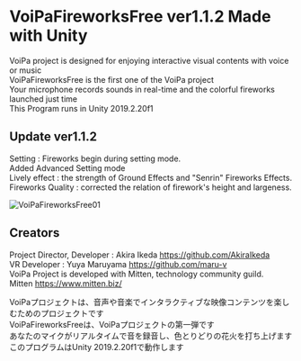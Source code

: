 # VoiPaFireworksFree ver1.1.2 Made with Unity
VoiPa project is designed for enjoying interactive visual contents with voice or music  
VoiPaFireworksFree is the first one of the VoiPa project  
Your microphone records sounds in real-time and the colorful fireworks launched just time  
This Program runs in Unity 2019.2.20f1  
  
## Update ver1.1.2  
Setting : Fireworks begin during setting mode.  
Added Advanced Setting mode  
Lively effect : the strength of Ground Effects and "Senrin" Fireworks Effects.  
Fireworks Quality : corrected the relation of firework's height and largeness.  

![VoiPaFireworksFree01](https://user-images.githubusercontent.com/46648955/86839282-31427b00-c0dc-11ea-909f-99eaf201ad0d.png)
  
## Creators
Project Director, Developer : Akira Ikeda https://github.com/AkiraIkeda  
VR Developer : Yuya Maruyama https://github.com/maru-v  
VoiPa Project is developed with Mitten, technology community guild.  
Mitten https://www.mitten.biz/  

VoiPaプロジェクトは、音声や音楽でインタラクティブな映像コンテンツを楽しむためのプロジェクトです  
VoiPaFireworksFreeは、VoiPaプロジェクトの第一弾です  
あなたのマイクがリアルタイムで音を録音し、色とりどりの花火を打ち上げます  
このプログラムはUnity 2019.2.20f1で動作します
